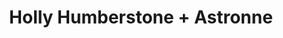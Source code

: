 ---
layout: post
category: concert
title: Holly Humberstone + Astronne
artists:
- Holly Humberstone
- Astronne
place: 
- La Bellevilloise
country: France
city: Paris
---